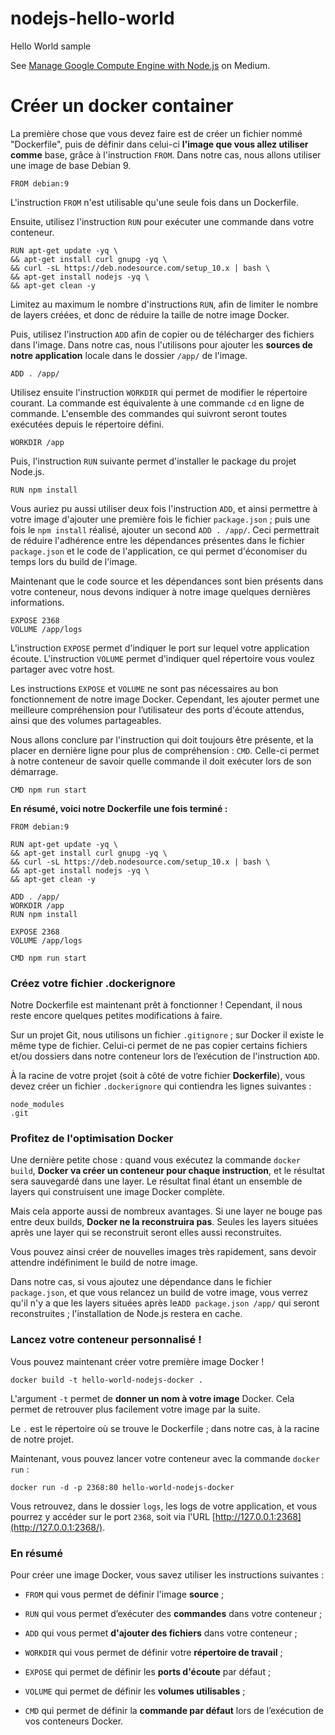 # nodejs-hello-world
Hello World sample

See [Manage Google Compute Engine with Node.js](https://medium.com/@fhinkel/manage-google-compute-engine-with-node-js-eef8e7a111b4) on Medium.

# Créer un docker container
La première chose que vous devez faire est de créer un fichier nommé "Dockerfile", puis de définir dans celui-ci **l'image que vous allez utiliser comme** base, grâce à l'instruction `FROM`. Dans notre cas, nous allons utiliser une image de base Debian 9.

``` {#r-6211465 .code-block data-claire-element-id="29044310"}
FROM debian:9
```

L'instruction `FROM` n'est utilisable qu'une seule fois dans un Dockerfile.

Ensuite, utilisez l'instruction `RUN` pour exécuter une commande dans votre conteneur.

``` {#r-6211467 .code-block data-claire-element-id="29044312"}
RUN apt-get update -yq \
&& apt-get install curl gnupg -yq \
&& curl -sL https://deb.nodesource.com/setup_10.x | bash \
&& apt-get install nodejs -yq \
&& apt-get clean -y
```

Limitez au maximum le nombre d'instructions `RUN`, afin de limiter le nombre de layers créées, et donc de réduire la taille de notre image Docker.

Puis, utilisez l'instruction  `ADD` afin
de copier ou de télécharger des fichiers dans l'image. Dans notre cas,
nous l'utilisons pour ajouter les **sources de notre application**
locale dans le dossier `/app/` de l'image.

``` {#r-6211471 .code-block data-claire-element-id="29086541"}
ADD . /app/
```

Utilisez ensuite l'instruction `WORKDIR` qui permet de modifier le répertoire courant. La commande est équivalente à une commande `cd` en ligne de commande. L'ensemble des commandes qui suivront seront toutes exécutées depuis le répertoire défini.

``` {#r-6227321 .code-block data-claire-element-id="29086543"}
WORKDIR /app
```

Puis, l'instruction `RUN` suivante permet d'installer le package du projet Node.js.

``` {#r-6227323 .code-block data-claire-element-id="29086545"}
RUN npm install
```

Vous auriez pu aussi utiliser deux fois l'instruction `ADD`, et ainsi permettre à votre image d'ajouter une première fois le fichier `package.json` ; puis une fois le `npm install` réalisé, ajouter un second `ADD . /app/`. Ceci permettrait de réduire l'adhérence entre les dépendances présentes dans le fichier `package.json` et le code de
l'application, ce qui permet d'économiser du temps lors du build de l'image.

Maintenant que le code source et les dépendances sont bien présents dans votre conteneur, nous devons indiquer à notre image quelques dernières informations.

``` {#r-6211476 .code-block data-claire-element-id="29044321"}
EXPOSE 2368
VOLUME /app/logs
```

L'instruction `EXPOSE` permet d'indiquer le port sur lequel votre application écoute. L'instruction `VOLUME` permet d'indiquer quel répertoire vous voulez partager avec votre host.

Les instructions `EXPOSE` et `VOLUME` ne sont pas nécessaires au bon fonctionnement de notre image Docker. Cependant, les ajouter permet une meilleure compréhension pour l’utilisateur des ports d'écoute attendus, ainsi que des volumes partageables.

Nous allons conclure par l'instruction qui doit toujours être présente, et la placer en dernière ligne pour plus de compréhension : `CMD`.
Celle-ci permet à notre conteneur de savoir quelle commande il doit exécuter lors de son démarrage.

``` {#r-6211481 .code-block data-claire-element-id="29044326"}
CMD npm run start
```

**En résumé, voici notre Dockerfile une fois terminé :**

``` {#r-6211483 .code-block data-claire-element-id="29088901"}
FROM debian:9

RUN apt-get update -yq \
&& apt-get install curl gnupg -yq \
&& curl -sL https://deb.nodesource.com/setup_10.x | bash \
&& apt-get install nodejs -yq \
&& apt-get clean -y

ADD . /app/
WORKDIR /app
RUN npm install

EXPOSE 2368
VOLUME /app/logs

CMD npm run start
```

### Créez votre fichier .dockerignore
Notre Dockerfile est maintenant prêt à fonctionner ! Cependant, il nous reste encore quelques petites modifications à faire.

Sur un projet Git, nous utilisons un fichier `.gitignore` ; sur Docker il existe le même type de fichier. Celui-ci permet de ne pas copier certains fichiers et/ou dossiers dans notre conteneur lors de l’exécution de l'instruction `ADD`.

À la racine de votre projet (soit à côté de votre fichier **Dockerfile**), vous devez créer un fichier `.dockerignore` qui contiendra les lignes suivantes :

``` {#r-6211487 .code-block data-claire-element-id="29044332"}
node_modules
.git
```

### Profitez de l'optimisation Docker
Une dernière petite chose : quand vous exécutez la commande `docker build`, **Docker va créer un conteneur pour chaque instruction**, et le résultat sera sauvegardé dans une layer. Le résultat final étant un ensemble de layers qui construisent une image Docker complète.

Mais cela apporte aussi de nombreux avantages. Si une layer ne bouge pas entre deux builds, **Docker ne la reconstruira pas**. Seules les layers situées après une layer qui se reconstruit seront elles aussi reconstruites.

Vous pouvez ainsi créer de nouvelles images très rapidement, sans devoir attendre indéfiniment le build de notre image.

Dans notre cas, si vous ajoutez une dépendance dans le fichier `package.json`, et que vous relancez un build de votre image, vous verrez qu'il n'y a que les layers situées après
le`ADD package.json /app/` qui seront reconstruites ; l'installation de Node.js restera en cache.

### Lancez votre conteneur personnalisé !

Vous pouvez maintenant créer votre première image Docker !

``` {#r-6211493 .code-block data-claire-element-id="29044338"}
docker build -t hello-world-nodejs-docker .
```

L'argument `-t` permet de **donner un nom à votre image** Docker. Cela permet de retrouver plus facilement votre image par la suite.

Le `.` est le répertoire où se trouve le Dockerfile ; dans notre cas, à la racine de notre projet.

Maintenant, vous pouvez lancer votre conteneur avec la commande `docker run` :

``` {#r-6211497 .code-block data-claire-element-id="29165182"}
docker run -d -p 2368:80 hello-world-nodejs-docker
```

Vous retrouvez, dans le dossier `logs`, les logs de votre application, et vous pourrez y accéder sur le port `2368`, soit via l'URL [http://127.0.0.1:2368](http://127.0.0.1:2368/).

### En résumé

Pour créer une image Docker, vous savez utiliser les instructions suivantes :

-   `FROM` qui vous permet de définir l'image **source** ;

-   `RUN` qui vous permet d’exécuter des **commandes** dans votre conteneur ;

-   `ADD` qui vous permet **d'ajouter des fichiers** dans votre conteneur ;

-   `WORKDIR` qui vous permet de définir votre **répertoire de travail** ;

-   `EXPOSE` qui permet de définir les **ports d'écoute** par défaut ;

-   `VOLUME` qui permet de définir les **volumes utilisables** ;

-   `CMD` qui permet de définir la **commande par défaut** lors de l’exécution de vos conteneurs Docker.
